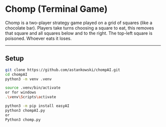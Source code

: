 # Chomp (Terminal Game)

Chomp is a two-player strategy game played on a grid of squares (like a chocolate bar). Players take turns choosing a square to eat, this removes that square and all squares below and to the right. The top-left square is poisoned. Whoever eats it loses.

---

## Setup

```bash
git clone https://github.com/astankowski/chompAI.git
cd chompAI
python3 -m venv .venv

source .venv/bin/activate
or for windows
.\venv\Scripts\activate

python3 -m pip install easyAI
python3 chompAI.py 
or 
Python3 chomp.py
```
